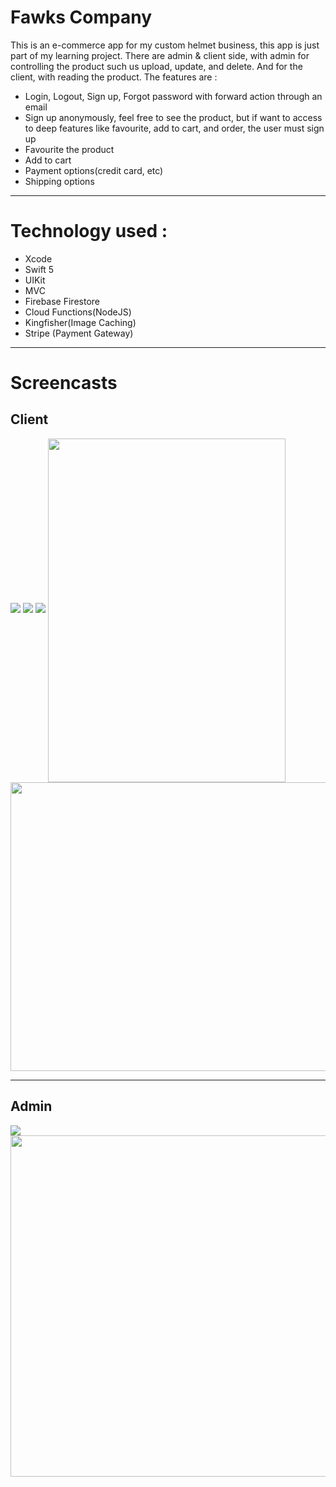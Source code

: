 # Fawks Company

This is an e-commerce app for my custom helmet business, this app is just part of my learning project. There are admin & client side, with admin for controlling the product such us upload, update, and delete. And for the client, with reading the product.
The features are :
* Login, Logout, Sign up, Forgot password with forward action through an email 
* Sign up anonymously, feel free to see the product, but if want to access to deep features like favourite, add to cart, and order, the user must sign up
* Favourite the product
* Add to cart
* Payment options(credit card, etc)
* Shipping options

***

# Technology used :
* Xcode
* Swift 5 
* UIKit
* MVC
* Firebase Firestore
* Cloud Functions(NodeJS)
* Kingfisher(Image Caching)
* Stripe (Payment Gateway)


***

# Screencasts
## Client
<a href="https://imgur.com/tuVSmqr"><img src="https://i.imgur.com/uMxFVGB.png" /></a>
<a href="https://imgur.com/vu4OCrG"><img src="https://i.imgur.com/vu4OCrG.png" /></a>
<a href="https://imgur.com/NCWkPEk"><img src="https://i.imgur.com/NCWkPEk.png" /></a> 
<a href="https://media.giphy.com/media/lrba6wLrj9HNiVnaIw/giphy.gif"><img align="center" width="380" height="550" src="https://media.giphy.com/media/lrba6wLrj9HNiVnaIw/giphy.gif" /></a> 
<a href="https://imgur.com/Vos8RJR"><img width="617" height="462" src="https://i.imgur.com/Vos8RJR.png" /></a>
***

## Admin
<a href="https://imgur.com/GAUPQzC"><img src="https://i.imgur.com/GAUPQzC.png" /></a>
<a href="https://media.giphy.com/media/jVGtd16QJWxKEDHzp3/giphy.gif"><img width="517" height="546" src="https://media.giphy.com/media/jVGtd16QJWxKEDHzp3/giphy.gif" /></a>
